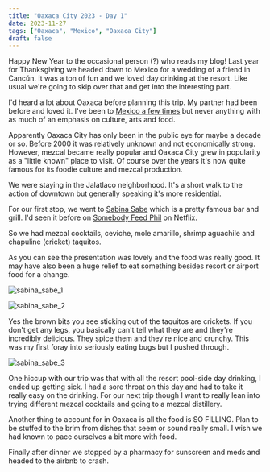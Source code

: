 ```yaml
---
title: "Oaxaca City 2023 - Day 1"
date: 2023-11-27
tags: ["Oaxaca", "Mexico", "Oaxaca City"]
draft: false
---
```


Happy New Year to the occasional person (?) who reads my blog! Last year for Thanksgiving we headed down to Mexico for a wedding of a friend in Cancún. It was a ton of fun and we loved day drinking at the resort. Like usual we're going to skip over that and get into the interesting part.

I'd heard a lot about Oaxaca before planning this trip. My partner had been before and loved it. I've been to [Mexico a few times](https://www.tumblr.com/wereonlyalittlelost/tagged/M%C3%A9xico) but never anything with as much of an emphasis on culture, arts and food.

Apparently Oaxaca City has only been in the public eye for maybe a decade or so. Before 2000 it was relatively unknown and not economically strong. However, mezcal became really popular and Oaxaca City grew in popularity as a "little known" place to visit. Of course over the years it's now quite famous for its foodie culture and mezcal production. 

We were staying in the Jalatlaco neighborhood. It's a short walk to the action of downtown but generally speaking it's more residential. 

For our first stop, we went to [Sabina Sabe](https://www.instagram.com/sabinasabeoaxaca/) which is a pretty famous bar and grill. I'd seen it before on [Somebody Feed Phil](https://en.wikipedia.org/wiki/Somebody_Feed_Phil) on Netflix.

So we had mezcal cocktails, ceviche, mole amarillo, shrimp aguachile and chapuline (cricket) taquitos.

As you can see the presentation was lovely and the food was really good. It may have also been a huge relief to eat something besides resort or airport food for a change.

![sabina_sabe_1](/images/mexico/sabina_sabe_1.png)

![sabina_sabe_2](/images/mexico/sabina_sabe_2.png)

Yes the brown bits you see sticking out of the taquitos are crickets. If you don't get any legs, you basically can't tell what they are and they're incredibly delicious. They spice them and they're nice and crunchy. This was my first foray into seriously eating bugs but I pushed through.

![sabina_sabe_3](/images/mexico/sabina_sabe_3.png)

One hiccup with our trip was that with all the resort pool-side day drinking, I ended up getting sick. I had a sore throat on this day and had to take it really easy on the drinking. For our next trip though I want to really lean into trying different mezcal cocktails and going to a mezcal distillery.

Another thing to account for in Oaxaca is all the food is SO FILLING. Plan to be stuffed to the brim from dishes that seem or sound really small. I wish we had known to pace ourselves a bit more with food.

Finally after dinner we stopped by a pharmacy for sunscreen and meds and headed to the airbnb to crash.